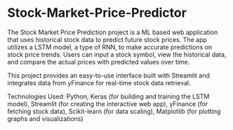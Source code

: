 # Stock-Market-Price-Predictor
The Stock Market Price Prediction project is a ML based web application that uses historical stock data to predict future stock prices. The app utilizes a LSTM model, a type of RNN, to make accurate predictions on stock price trends. Users can input a stock symbol, view the historical data, and compare the actual prices with predicted values over time.

This project provides an easy-to-use interface built with Streamlit and integrates data from yFinance for real-time stock data retrieval.

Technologies Used:
Python,
Keras (for building and training the LSTM model),
Streamlit (for creating the interactive web app),
yFinance (for fetching stock data),
Scikit-learn (for data scaling),
Matplotlib (for plotting graphs and visualizations)
